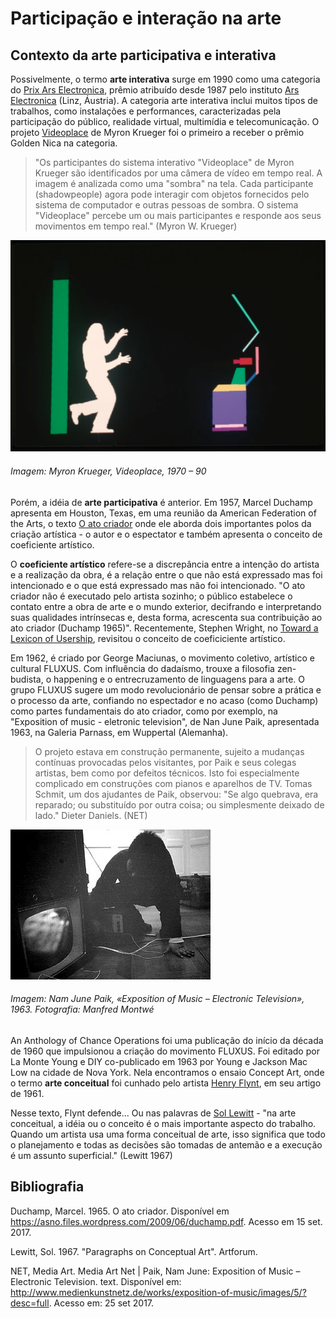 # Participação e interação na arte

## Contexto da arte participativa e interativa

Possivelmente, o termo **arte interativa** surge em 1990 como uma categoria do [Prix Ars Electronica](http://archive.aec.at/), prêmio atribuído desde 1987 pelo instituto [Ars Electronica](https://www.aec.at/festival/en/) (Linz, Áustria). A categoria arte interativa inclui muitos tipos de trabalhos, como instalações e performances, caracterizadas pela participação do público, realidade virtual, multimídia e telecomunicação. O projeto [Videoplace](http://archive.aec.at/submission/1990/IA/23842/) de Myron Krueger foi o primeiro a receber o prêmio Golden Nica na categoria. 

> "Os participantes do sistema interativo "Videoplace" de Myron Krueger são identificados por uma câmera de vídeo em tempo real. A imagem é analizada como uma "sombra" na tela. Cada participante (shadowpeople) agora pode interagir com objetos fornecidos pelo sistema de computador e outras pessoas de sombra. O sistema "Videoplace" percebe um ou mais participantes e responde aos seus movimentos em tempo real." (Myron W. Krueger)

![videoplace](/assets/imagens/videoplace.png)
###### Imagem: Myron Krueger, Videoplace, 1970 – 90

Porém, a idéia de **arte participativa** é anterior. Em 1957, Marcel Duchamp apresenta em Houston, Texas, em uma reunião da American Federation of the Arts, o texto [O ato criador](/assets/referencias/creative-act.pdf) onde ele aborda dois importantes polos da criação artística - o autor e o espectator e também apresenta o conceito de coeficiente artístico.

O **coeficiente artístico** refere-se a discrepância entre a intenção do artista e a realização da obra, é a relação entre o que não está expressado mas foi intencionado e o que está expressado mas não foi intencionado. "O ato criador não é executado pelo artista sozinho; o público estabelece o contato entre a obra de arte e o mundo exterior, decifrando e interpretando suas qualidades intrínsecas e, desta forma, acrescenta sua contribuição ao ato criador (Duchamp 1965)". Recentemente, Stephen Wright, no [Toward a Lexicon of Usership](/assets/referencias/toward-a-lexicon-of-usership.pdf), revisitou o conceito de coeficiciente artístico.

Em 1962, é criado por George Maciunas, o movimento coletivo, artístico e cultural FLUXUS. Com influência do dadaísmo, trouxe a filosofia zen-budista, o happening e o entrecruzamento de linguagens para a arte. O grupo FLUXUS sugere um modo revolucionário de pensar sobre a prática e o processo da arte, confiando no espectador e no acaso (como Duchamp) como partes fundamentais do ato criador, como por exemplo, na "Exposition of music - eletronic television", de Nan June Paik, apresentada 1963, na Galeria Parnass, em Wuppertal (Alemanha). 

> O projeto estava em construção permanente, sujeito a mudanças contínuas provocadas pelos visitantes, por Paik e seus colegas artistas, bem como por defeitos técnicos. Isto foi especialmente complicado em construções com pianos e aparelhos de TV. Tomas Schmit, um dos ajudantes de Paik, observou: "Se algo quebrava, era reparado; ou substituído por outra coisa; ou simplesmente deixado de lado." Dieter Daniels. (NET)

![nanJunePaik](/assets/imagens/nanJunePaik.jpg)
###### Imagem: Nam June Paik, «Exposition of Music – Electronic Television», 1963. Fotografia: Manfred Montwé

An Anthology of Chance Operations foi uma publicação do início da década de 1960 que impulsionou a criação do movimento FLUXUS. Foi editado por La Monte Young e DIY co-publicado em 1963 por Young e Jackson Mac Low na cidade de Nova York. Nela encontramos o ensaio Concept Art, onde o termo **arte conceitual** foi cunhado pelo artista [Henry Flynt](/assets/referencias/essay-concept-art.pdf), em seu artigo de 1961.

Nesse texto, Flynt defende... Ou nas palavras de [Sol Lewitt](/assets/referencias/paragraphs-on-conceptual-art.pdf) - "na arte conceitual, a idéia ou o conceito é o mais importante aspecto do trabalho. Quando um artista usa uma forma conceitual de arte, isso significa que todo o planejamento e todas as decisões são tomadas de antemão e a execução é um assunto superficial." (Lewitt 1967)

## Bibliografia

Duchamp, Marcel. 1965. O ato criador. Disponível em <https://asno.files.wordpress.com/2009/06/duchamp.pdf>. Acesso em 15 set. 2017.

Lewitt, Sol. 1967. "Paragraphs on Conceptual Art". Artforum. 

NET, Media Art. Media Art Net | Paik, Nam June: Exposition of Music – Electronic Television. text. Disponível em: <http://www.medienkunstnetz.de/works/exposition-of-music/images/5/?desc=full>. Acesso em: 25 set 2017. 

